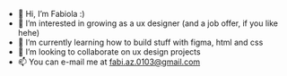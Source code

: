 - 👋 Hi, I’m Fabiola :)
- 👀 I’m interested in growing as a ux designer (and a job offer, if you like hehe)
- 🌱 I’m currently learning how to build stuff with figma, html and css
- 💞️ I’m looking to collaborate on ux design projects
- 📫 You can e-mail me at fabi.az.0103@gmail.com

<!---
Fabiola0103/Fabiola0103 is a ✨ special ✨ repository because its `README.md` (this file) appears on your GitHub profile.
You can click the Preview link to take a look at your changes.
--->
